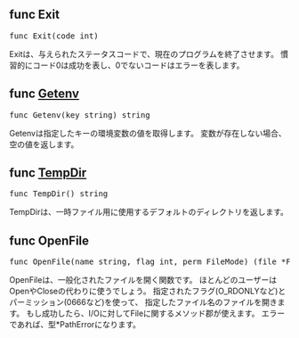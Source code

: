 <h2 id="Exit">func Exit</h2>
<pre class="go">
func Exit(code int)
</pre>
<p>
Exitは、与えられたステータスコードで、現在のプログラムを終了させます。
慣習的にコード0は成功を表し、0でないコードはエラーを表します。
</p>

<h2 id="Getenv">func <a href="http://golang.org/src/pkg/os/env.go?s=2363:2393#L69">Getenv</a></h2>
<pre>func Getenv(key string) string</pre>
<p>
Getenvは指定したキーの環境変数の値を取得します。
変数が存在しない場合、空の値を返します。
</p>
<h2 id="TempDir">func <a href="http://golang.org/src/pkg/os/file_unix.go?s=8657:8678#L287">TempDir</a></h2>
<pre>func TempDir() string</pre>
<p>
TempDirは、一時ファイル用に使用するデフォルトのディレクトリを返します。
</p>

<h2 id="OpenFile">func OpenFile</h2>
<pre class="go">
func OpenFile(name string, flag int, perm FileMode) (file *File, err error)
</pre>
<p>
OpenFileは、一般化されたファイルを開く関数です。
ほとんどのユーザーはOpenやCloseの代わりに使うでしょう。
指定されたフラグ(O_RDONLYなど)とパーミッション(0666など)を使って、
指定したファイル名のファイルを開きます。
もし成功したら、I/Oに対してFileに関するメソッド郡が使えます。
エラーであれば、型*PathErrorになります。
</p>
